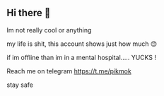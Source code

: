 ## Hi there 👋

Im not really cool or anything

my life is shit, this account shows just how much 😊


if im offline than im in a mental hospital..... YUCKS ! 

Reach me on telegram 
https://t.me/pikmok

stay safe 
